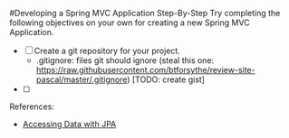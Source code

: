 #Developing a Spring MVC Application Step-By-Step
Try completing the following objectives on your own for creating a new Spring MVC Application.

- [ ] Create a git repository for your project.
    - .gitignore: files git should ignore (steal this one: https://raw.githubusercontent.com/btforsythe/review-site-pascal/master/.gitignore) [TODO: create gist]
- [ ] 

References:
- [Accessing Data with JPA](https://spring.io/guides/gs/accessing-data-jpa)
